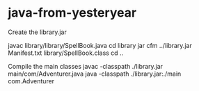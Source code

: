java-from-yesteryear
====================

Create the library.jar

javac library/library/SpellBook.java
cd library
jar cfm ../library.jar Manifest.txt library/SpellBook.class
cd ..

Compile the main classes
javac -classpath ./library.jar main/com/Adventurer.java
java -classpath ./library.jar:./main com.Adventurer